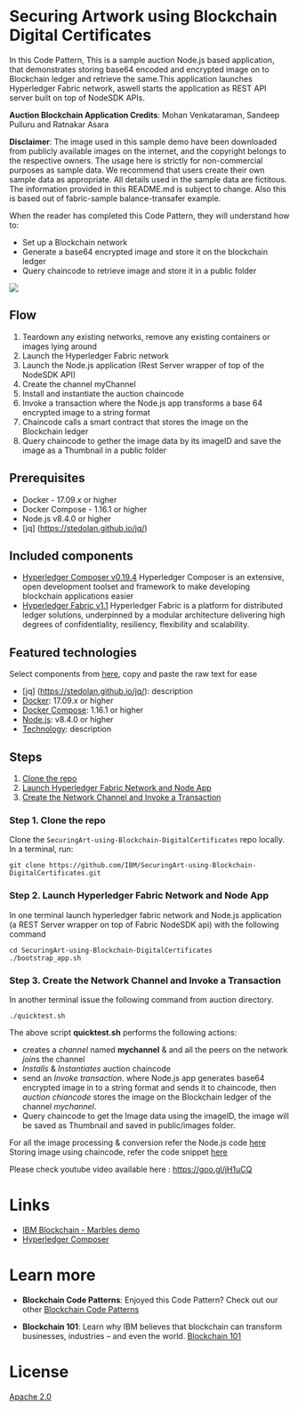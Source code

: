 


# Securing Artwork using Blockchain Digital Certificates

In this Code Pattern, This is a sample auction Node.js based application, that demonstrates storing base64 encoded and encrypted image on to Blockchain ledger and retrieve the same.This application launches Hyperledger Fabric network, aswell starts the application as REST API server built on top of NodeSDK APIs. 

**Auction Blockchain Application Credits**: Mohan Venkataraman, Sandeep Pulluru and Ratnakar Asara

**Disclaimer**: The image used in this sample demo have been downloaded from publicly available images on the internet, and the copyright belongs to the respective owners. The usage here is strictly for non-commercial purposes as sample data. We recommend that users create their own sample data as appropriate. All details used in the sample data are fictitous. The information provided in this README.md is subject to change. Also this is based out of fabric-sample balance-transafer example.

When the reader has completed this Code Pattern, they will understand how to:

* Set up a Blockchain network
* Generate a base64 encrypted image and store it on the blockchain ledger
* Query chaincode to retrieve image and store it in a public folder


<!--Remember to dump an image in this path-->
![](doc/source/images/architecture.png)

## Flow
<!--Add new flow steps based on the architecture diagram-->
1. Teardown any existing networks, remove any existing containers or images lying around
2. Launch the Hyperledger Fabric network
3. Launch the Node.js application (Rest Server wrapper of top of the NodeSDK API)
4. Create the channel myChannel
5. Install and instantiate the auction chaincode
6. Invoke a transaction where the Node.js app transforms a base 64 encrypted image to a string format 
7. Chaincode calls a smart contract that stores the image on the Blockchain ledger
5. Query chaincode to gether the image data by its imageID and save the image as a Thumbnail in a public folder

<!--Update this section-->
## Prerequisites
* Docker - 17.09.x or higher
* Docker Compose - 1.16.1 or higher
* Node.js v8.4.0 or higher
* [jq] (https://stedolan.github.io/jq/)

<!--Update this section-->
## Included components
* [Hyperledger Composer v0.19.4](https://hyperledger.github.io/composer/latest/) Hyperledger Composer is an extensive, open development toolset and framework to make developing blockchain applications easier
* [Hyperledger Fabric v1.1](https://hyperledger-fabric.readthedocs.io) Hyperledger Fabric is a platform for distributed ledger solutions, underpinned by a modular architecture delivering high degrees of confidentiality, resiliency, flexibility and scalability.

<!--Update this section-->
## Featured technologies
Select components from [here](https://github.ibm.com/developer-journeys/journey-docs/tree/master/_content/dev#technologies), copy and paste the raw text for ease
* [jq] (https://stedolan.github.io/jq/): description
* [Docker](link): 17.09.x or higher
* [Docker Compose](link): 1.16.1 or higher
* [Node.js](link): v8.4.0 or higher
* [Technology](link): description

## Steps
1. [Clone the repo](#1-clone-the-repo)
2. [Launch Hyperledger Fabric Network and Node App](#2-launch-hyperledger-fabric-network-and-node-app)
3. [Create the Network Channel and Invoke a Transaction](#3-Create-the-Network-Channel-and-Invoke-a-Transaction)


### Step 1. Clone the repo

Clone the `SecuringArt-using-Blockchain-DigitalCertificates` repo locally. In a terminal, run:

```
git clone https://github.com/IBM/SecuringArt-using-Blockchain-DigitalCertificates.git
```

### Step 2. Launch Hyperledger Fabric Network and Node App

In one terminal launch hyperledger fabric network and Node.js application (a REST Server wrapper on top of Fabric NodeSDK api)  with the following command
```
cd SecuringArt-using-Blockchain-DigitalCertificates
./bootstrap_app.sh 
```

### Step 3. Create the Network Channel and Invoke a Transaction
In another terminal issue the following command from auction directory.
```
./quicktest.sh
```
The above script **quicktest.sh** performs the following actions:
* creates a *channel* named **mychannel** & and all the peers on the network *join*s the channel 
* *Installs* & *Instantiates* auction chaincode
* send an *Invoke transaction*. where Node.js app generates base64 encrypted image in to a string format and sends it to chaincode, then *auction chiancode* stores the image on the Blockchain ledger of the channel *mychannel*.
* Query chaincode to get the Image data using the imageID, the image will be saved as Thumbnail and saved in public/images folder.

For all the image processing & conversion refer the Node.js code [here](https://github.com/ChainyardLabs/auction/blob/master/app/saveImageTx.js)
Storing image using chaincode, refer the code snippet [here](https://github.com/ChainyardLabs/auction/blob/master/artifacts/src/github.com/auction/auction.go#L138-L168) 

Please check youtube video available here : https://goo.gl/jH1uCQ


# Links

* [IBM Blockchain - Marbles demo](https://github.com/IBM-Blockchain/marbles)
* [Hyperledger Composer](https://hyperledger.github.io/composer/latest/index.html)


# Learn more

* **Blockchain Code Patterns**: Enjoyed this Code Pattern? Check out our other [Blockchain Code Patterns](https://developer.ibm.com/code/technologies/blockchain/)

* **Blockchain 101**: Learn why IBM believes that blockchain can transform businesses, industries – and even the world. [Blockchain 101](https://developer.ibm.com/code/technologies/blockchain/)

# License
[Apache 2.0](LICENSE)